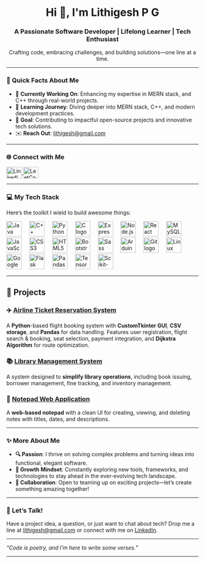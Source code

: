<h1 align="center">Hi 👋, I'm Lithigesh P G</h1>
<h3 align="center">A Passionate Software Developer | Lifelong Learner | Tech Enthusiast</h3>

<p align="center">
  Crafting code, embracing challenges, and building solutions—one line at a time.
</p>

---

### 🌟 Quick Facts About Me
- 🔭 **Currently Working On**: Enhancing my expertise in MERN stack, and C++ through real-world projects.  
- 📘 **Learning Journey**: Diving deeper into MERN stack, C++, and modern development practices.  
- 🚀 **Goal**: Contributing to impactful open-source projects and innovative tech solutions.  
- ✉️ **Reach Out**: [lithigesh@gmail.com](mailto:lithigesh@gmail.com)  

---

### 🌐 Connect with Me
<p align="left">
  <a href="https://www.linkedin.com/in/lithigesh/" target="_blank">
    <img align="center" src="https://raw.githubusercontent.com/rahuldkjain/github-profile-readme-generator/master/src/images/icons/Social/linked-in-alt.svg" alt="LinkedIn - lithigesh" height="30" width="40" />
  </a>
  <a href="https://leetcode.com/lithigesh/" target="_blank">
    <img align="center" src="https://upload.wikimedia.org/wikipedia/commons/1/19/LeetCode_logo_black.png" alt="LeetCode - lithigesh" height="30" width="40" />
  </a>
</p>


---

### 💻 My Tech Stack
<p align="left">Here’s the toolkit I wield to build awesome things:</p> <div align="left"> <img src="https://cdn.jsdelivr.net/gh/devicons/devicon/icons/java/java-original.svg" height="40" alt="Java logo" title="Java" /> <img width="12" /> <img src="https://cdn.jsdelivr.net/gh/devicons/devicon/icons/cplusplus/cplusplus-original.svg" height="40" alt="C++ logo" title="C++" /> <img width="12" /> <img src="https://cdn.jsdelivr.net/gh/devicons/devicon/icons/python/python-original.svg" height="40" alt="Python logo" title="Python" /> <img width="12" /> <img src="https://cdn.jsdelivr.net/gh/devicons/devicon/icons/c/c-original.svg" height="40" alt="C logo" title="C" /> <img width="12" /> <img src="https://cdn.jsdelivr.net/gh/devicons/devicon/icons/express/express-original.svg" height="40" alt="Express logo" title="Express" /> <img width="12" /> <img src="https://cdn.jsdelivr.net/gh/devicons/devicon/icons/nodejs/nodejs-original.svg" height="40" alt="Node.js logo" title="Node.js" /> <img width="12" /> <img src="https://cdn.jsdelivr.net/gh/devicons/devicon/icons/react/react-original.svg" height="40" alt="React logo" title="React" /> <img width="12" /> <img src="https://cdn.jsdelivr.net/gh/devicons/devicon/icons/mysql/mysql-original.svg" height="40" alt="MySQL logo" title="MySQL" /> <img width="12" /> <img src="https://cdn.jsdelivr.net/gh/devicons/devicon/icons/javascript/javascript-original.svg" height="40" alt="JavaScript logo" title="JavaScript" /> <img width="12" /> <img src="https://cdn.jsdelivr.net/gh/devicons/devicon/icons/css3/css3-original.svg" height="40" alt="CSS3 logo" title="CSS3" /> <img width="12" /> <img src="https://cdn.jsdelivr.net/gh/devicons/devicon/icons/html5/html5-original.svg" height="40" alt="HTML5 logo" title="HTML5" /> <img width="12" /> <img src="https://cdn.jsdelivr.net/gh/devicons/devicon/icons/bootstrap/bootstrap-original.svg" height="40" alt="Bootstrap logo" title="Bootstrap" /> <img width="12" /> <img src="https://cdn.jsdelivr.net/gh/devicons/devicon/icons/sass/sass-original.svg" height="40" alt="Sass logo" title="Sass" /> <img width="12" /> <img src="https://cdn.jsdelivr.net/gh/devicons/devicon/icons/arduino/arduino-original.svg" height="40" alt="Arduino logo" title="Arduino" /> <img width="12" /> <img src="https://cdn.jsdelivr.net/gh/devicons/devicon/icons/git/git-original.svg" height="40" alt="Git logo" title="Git" /> <img width="12" /> <img src="https://cdn.jsdelivr.net/gh/devicons/devicon/icons/linux/linux-original.svg" height="40" alt="Linux logo" title="Linux" /> <img width="12" /> <img src="https://cdn.jsdelivr.net/gh/devicons/devicon/icons/googlecloud/googlecloud-original.svg" height="40" alt="Google Cloud logo" title="Google Cloud" /> <img width="12" /> <img src="https://cdn.jsdelivr.net/gh/devicons/devicon/icons/flask/flask-original.svg" height="40" alt="Flask logo" title="Flask" /> <img width="12" /> <img src="https://cdn.jsdelivr.net/gh/devicons/devicon/icons/pandas/pandas-original.svg" height="40" alt="Pandas logo" title="Pandas" /> <img width="12" /> <img src="https://cdn.jsdelivr.net/gh/devicons/devicon/icons/tensorflow/tensorflow-original.svg" height="40" alt="TensorFlow logo" title="TensorFlow" /> <img width="12" /> <img src="https://cdn.jsdelivr.net/gh/devicons/devicon@latest/icons/scikitlearn/scikitlearn-original.svg" height="40" alt="Scikit-learn logo" title="Scikit-learn" /> </div>

---

## 🚀 Projects  

### ✈️ [Airline Ticket Reservation System](https://github.com/lithigesh15/Airline_Ticket_Reservation_System)  
A **Python**-based flight booking system with **CustomTkinter GUI**, **CSV storage**, and **Pandas** for data handling. Features user registration, flight search & booking, seat selection, payment integration, and **Dijkstra Algorithm** for route optimization.  

### 📚 [Library Management System](https://github.com/lithigesh15/library_management_sytem)  
A system designed to **simplify library operations**, including book issuing, borrower management, fine tracking, and inventory management.  

### 📝 [Notepad Web Application](https://github.com/lithigesh15/Notepad-Website)  
A **web-based notepad** with a clean UI for creating, viewing, and deleting notes with titles, dates, and descriptions.  

---

### ✨ More About Me
- **🔍 Passion**: I thrive on solving complex problems and turning ideas into functional, elegant software.  
- **🌱 Growth Mindset**: Constantly exploring new tools, frameworks, and technologies to stay ahead in the ever-evolving tech landscape.  
- **🤝 Collaboration**: Open to teaming up on exciting projects—let’s create something amazing together!  

---

### 💬 Let’s Talk!  
Have a project idea, a question, or just want to chat about tech? Drop me a line at [lithigesh@gmail.com](mailto:lithigesh@gmail.com) or connect with me on [LinkedIn](https://linkedin.com/in/litigesh).  

---

*“Code is poetry, and I’m here to write some verses.”*

---

